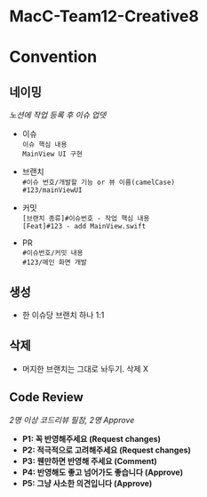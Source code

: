 # MacC-Team12-Creative8

# Convention

## 네이밍
*노션에 작업 등록 후 이슈 업뎃*
 - 이슈</br>
  `이슈 핵심 내용`</br>
  `MainView UI 구현`</br>

 - 브랜치</br>
  `#이슈 번호/개발할 기능 or 뷰 이름(camelCase)`</br>
  `#123/mainViewUI`</br>
  
 - 커밋</br>
  `[브랜치 종류]#이슈번호 - 작업 핵심 내용`</br>
  `[Feat]#123 - add MainView.swift`</br>
  
 - PR</br>
  `#이슈번호/커밋 내용`</br>
  `#123/메인 화면 개발`</br>

## 생성
 - 한 이슈당 브랜치 하나 1:1
      
## 삭제
 - 머지한 브랜치는 그대로 놔두기. 삭제 X

## Code Review
*2명 이상 코드리뷰 필참, 2명 Approve*
 - **P1: 꼭 반영해주세요 (Request changes)**
 - **P2: 적극적으로 고려해주세요 (Request changes)**
 - **P3: 웬만하면 반영해 주세요 (Comment)**
 - **P4: 반영해도 좋고 넘어가도 좋습니다 (Approve)**
 - **P5: 그냥 사소한 의견입니다 (Approve)**
 
